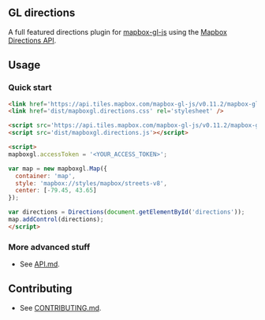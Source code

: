 GL directions
---

A full featured directions plugin for [mapbox-gl-js](https://github.com/mapbox/mapbox-gl-js) using the [Mapbox Directions API](https://www.mapbox.com/developers/api/directions/).

## Usage

### Quick start

```html
<link href='https://api.tiles.mapbox.com/mapbox-gl-js/v0.11.2/mapbox-gl.css' rel='stylesheet' />
<link href='dist/mapboxgl.directions.css' rel='stylesheet' />

<script src='https://api.tiles.mapbox.com/mapbox-gl-js/v0.11.2/mapbox-gl.js'></script>
<script src='dist/mapboxgl.directions.js'></script>

<script>
mapboxgl.accessToken = '<YOUR_ACCESS_TOKEN>';

var map = new mapboxgl.Map({
  container: 'map',
  style: 'mapbox://styles/mapbox/streets-v8',
  center: [-79.45, 43.65]
});

var directions = Directions(document.getElementById('directions'));
map.addControl(directions);
</script>
```

### More advanced stuff

- See [API.md](https://github.com/mapbox/gl-directions/blob/master/API.md).

## Contributing

- See [CONTRIBUTING.md](https://github.com/mapbox/gl-directions/blob/master/CONTRIBUTING.md).
